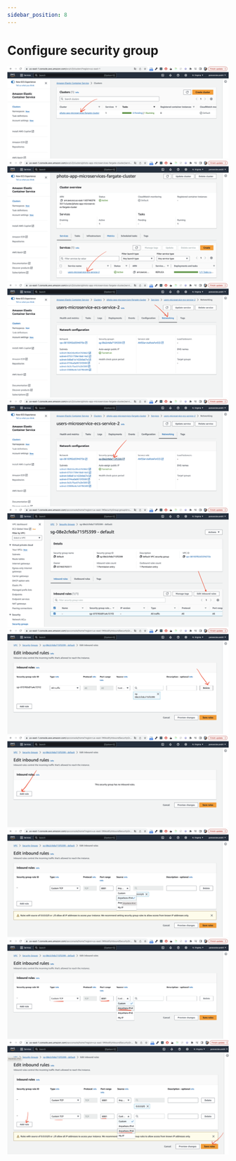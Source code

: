 ```yaml
---
sidebar_position: 8
---
```


# Configure security group
![](./img/configure-security-group/1.png)
![](./img/configure-security-group/2.png)
![](./img/configure-security-group/3.png)
![](./img/configure-security-group/4.png)
![](./img/configure-security-group/5.png)
![](./img/configure-security-group/6.png)
![](./img/configure-security-group/7.png)
![](./img/configure-security-group/8.png)
![](./img/configure-security-group/9.png)
![](./img/configure-security-group/10.png)